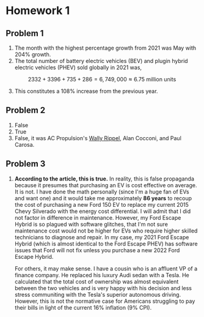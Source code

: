 # Homework 1

## Problem 1

1. The month with the highest percentage growth from 2021 was May with 204% growth.
2. The total number of battery electric vehicles (BEV) and plugin hybrid electric vehicles (PHEV) sold globally in 2021 was,

$$
2332+3396+735+286 = 6,749,000 \approx 6.75\ \text{million units}
$$



3. This constitutes a 108% increase from the previous year.



## Problem 2

1. False
2. True
3. False, it was AC Propulsion's  [Wally Rippel](https://en.wikipedia.org/wiki/Wally_Rippel), Alan Cocconi, and Paul Carosa.



## Problem 3

1. **According to the article, this is true.** In reality, this is false propaganda because it presumes that purchasing an EV is cost effective on average. It is not. I have done the math personally (since I'm a huge fan of EVs and want one) and it would take me approximately **86 years** to recoup the cost of purchasing a new Ford 150 EV to replace my current 2015 Chevy Silverado with the energy cost differential. I will admit that I did not factor in difference in maintenance. However, my Ford Escape Hybrid is so plagued with software glitches, that I'm not sure maintenance cost would not be higher for EVs who require higher skilled technicians to diagnose and repair. In my case, my 2021 Ford Escape Hybrid (which is almost identical to the Ford Escape PHEV) has software issues that Ford will not fix unless you purchase a new 2022 Ford Escape Hybrid.

   For others, it may make sense. I have a cousin who is an affluent VP of a finance company. He replaced his luxury Audi sedan with a Tesla. He calculated that the total cost of ownership was almost equivalent between the two vehicles and is very happy with his decision and less stress communiting with the Tesla's superior autonomous driving. However, this is not the normative case for Americans struggling to pay their bills in light of the current 16% inflation (9% CPI).